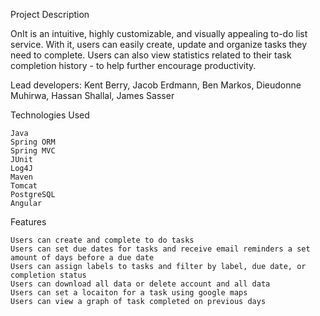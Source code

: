 Project Description

OnIt is an intuitive, highly customizable, and visually appealing to-do list service. With it, users can easily create, update and organize tasks they need to complete. Users can also view statistics related to their task completion history - to help further encourage productivity.

Lead developers: Kent Berry, Jacob Erdmann, Ben Markos, Dieudonne Muhirwa, Hassan Shallal, James Sasser

Technologies Used

    Java
    Spring ORM
    Spring MVC
    JUnit
    Log4J
    Maven
    Tomcat
    PostgreSQL
    Angular

Features

    Users can create and complete to do tasks
    Users can set due dates for tasks and receive email reminders a set amount of days before a due date
    Users can assign labels to tasks and filter by label, due date, or completion status
    Users can download all data or delete account and all data
    Users can set a locaiton for a task using google maps
    Users can view a graph of task completed on previous days


